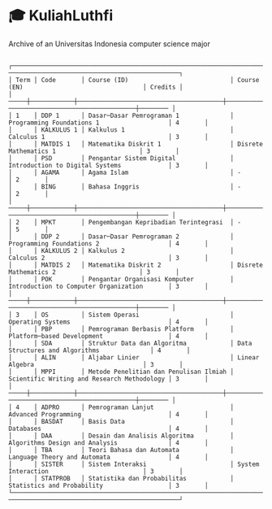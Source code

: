 # 🎓 KuliahLuthfi
Archive of an Universitas Indonesia computer science major

<code>
┌────────────────────────────────────────────────────────────────────────────────────────────────────────────────────┐
│ Term │ Code       │ Course (ID)                            │ Course (EN)                                 │ Credits │
│ ─────┼────────────┼────────────────────────────────────────┼─────────────────────────────────────────────┼──────── │
│ 1    │ DDP 1      │ Dasar─Dasar Pemrograman 1              │ Programming Foundations 1                   │ 4       │
│      │ KALKULUS 1 │ Kalkulus 1                             │ Calculus 1                                  │ 3       │
│      │ MATDIS 1   │ Matematika Diskrit 1                   │ Disrete Mathematics 1                       │ 3       │
│      │ PSD        │ Pengantar Sistem Digital               │ Introduction to Digital Systems             │ 3       │
│      │ AGAMA      │ Agama Islam                            │ -                                           │ 2       │
│      │ BING       │ Bahasa Inggris                         │ -                                           │ 2       │
│ ─────┼────────────┼────────────────────────────────────────┼─────────────────────────────────────────────┼──────── │
│ 2    │ MPKT       │ Pengembangan Kepribadian Terintegrasi  │ -                                           │ 5       │
│      │ DDP 2      │ Dasar─Dasar Pemrograman 2              │ Programming Foundations 2                   │ 4       │
│      │ KALKULUS 2 │ Kalkulus 2                             │ Calculus 2                                  │ 3       │
│      │ MATDIS 2   │ Matematika Diskrit 2                   │ Disrete Mathematics 2                       │ 3       │
│      │ POK        │ Pengantar Organisasi Komputer          │ Introduction to Computer Organization       │ 3       │
│ ─────┼────────────┼────────────────────────────────────────┼─────────────────────────────────────────────┼──────── │
│ 3    │ OS         │ Sistem Operasi                         │ Operating Systems                           │ 4       │
│      │ PBP        │ Pemrograman Berbasis Platform          │ Platform─based Development                  │ 4       │
│      │ SDA        │ Struktur Data dan Algoritma            │ Data Structures and Algorithms              │ 4       │
│      │ ALIN       │ Aljabar Linier                         │ Linear Algebra                              │ 3       │
│      │ MPPI       │ Metode Penelitian dan Penulisan Ilmiah │ Scientific Writing and Research Methodology │ 3       │
│ ─────┼────────────┼────────────────────────────────────────┼─────────────────────────────────────────────┼──────── │
│ 4    │ ADPRO      │ Pemrograman Lanjut                     │ Advanced Programming                        │ 4       │
│      │ BASDAT     │ Basis Data                             │ Databases                                   │ 4       │
│      │ DAA        │ Desain dan Analisis Algoritma          │ Algorithms Design and Analysis              │ 4       │
│      │ TBA        │ Teori Bahasa dan Automata              │ Language Theory and Automata                │ 4       │
│      │ SISTER     │ Sistem Interaksi                       │ System Interaction                          │ 3       │
│      │ STATPROB   │ Statistika dan Probabilitas            │ Statistics and Probability                  │ 3       │
└────────────────────────────────────────────────────────────────────────────────────────────────────────────────────┘
</code>

